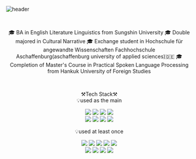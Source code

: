 
![header](https://capsule-render.vercel.app/api?type=transparent&color=0:4776E6,100:8E54E9&idx=24&height=50&section=header&text=Welcome%20to%20Minjee's%20Github%20👋&fontAlign=53&fontColor=7a7878&fontSize=27&textBg=false&fontAlignY=60&rotate=0&stroke=7a7878&animation=twinkling)

<br>
<p align="center">
🎓 BA in English Literature Linguistics from Sungshin University
🎓 Double majored in Cultural Narrative
🎓 Exchange student in Hochschule für angewandte Wissenschaften Fachhochschule Aschaffenburg(aschaffenburg university of applied sciences)🇩🇪
🎓 Completion of Master's Course in Practical Spoken Language Processing from Hankuk University of Foreign Studies
</p>
<br>
<p align="center">
    ⚒️Tech Stack⚒️<br>
    💡used as the main
</p>

<p align="center" display="inline-block">
    <img src="https://img.shields.io/badge/Python-3776AB?style=for-the-badge&logo=Python&logoColor=white"> 
    <img src="https://img.shields.io/badge/tensorflow-FF6F00?style=for-the-badge&logo=tensorflow&logoColor=white"> 
    <img src="https://img.shields.io/badge/mysql-4479A1?style=for-the-badge&logo=mysql&logoColor=white">
    <img src="https://img.shields.io/badge/postgresql-4169E1?style=for-the-badge&logo=postgresql&logoColor=white"> <br>
    <img src="https://img.shields.io/badge/pytorch-EE4C2C?style=for-the-badge&logo=pytorch&logoColor=white"> 
    <img src="https://img.shields.io/badge/heroku-430098?style=for-the-badge&logo=heroku&logoColor=white"> 
    <img src="https://img.shields.io/badge/grafana-F46800?style=for-the-badge&logo=grafana&logoColor=white"> 
    <img src="https://img.shields.io/badge/github-181717?style=for-the-badge&logo=github&logoColor=white"> 
</p>
<p align="center">
    💡used at least once
</p>

<p align="center" display="inline-block">
<img src="https://img.shields.io/badge/JAVA-007396?style=for-the-badge&logo=java&logoColor=white"> 
    <img src="https://img.shields.io/badge/Spring-6DB33F?style=for-the-badge&logo=Spring&logoColor=white">
  <img src="https://img.shields.io/badge/javascript-F7DF1E?style=for-the-badge&logo=javascript&logoColor=black">
   <img src="https://img.shields.io/badge/oracle-F80000?style=for-the-badge&logo=oracle&logoColor=black">
  <img src="https://img.shields.io/badge/css-1572B6?style=for-the-badge&logo=css3&logoColor=white"><br>
  <img src="https://img.shields.io/badge/html-E34F26?style=for-the-badge&logo=html5&logoColor=white">
  <img src="https://img.shields.io/badge/AWS-232F3E?style=for-the-badge&logo=Amazon AWS&logoColor=white">
  <img src="https://img.shields.io/badge/Linux-FCC624?style=for-the-badge&logo=Linux&logoColor=white">
  <img src="https://img.shields.io/badge/SpringBoot-6DB33F?style=for-the-badge&logo=SpringBoot&logoColor=white">
</p>


<!--
**jmj3047/jmj3047** is a ✨ _special_ ✨ repository because its `README.md` (this file) appears on your GitHub profile.

Here are some ideas to get you started:

- 🔭 I’m currently working on ...
- 🌱 I’m currently learning ...
- 👯 I’m looking to collaborate on ...
- 🤔 I’m looking for help with ...
- 💬 Ask me about ...
- 📫 How to reach me: ...
- 😄 Pronouns: ...
- ⚡ Fun fact: ...
-->
